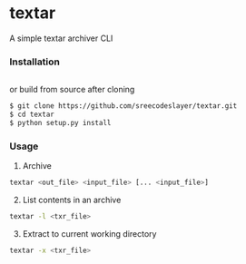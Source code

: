 # textar
A simple textar archiver CLI

### Installation

```pip install git+https://github.com/sreecodeslayer/textar.git
```

or build from source after cloning

```bash
$ git clone https://github.com/sreecodeslayer/textar.git
$ cd textar
$ python setup.py install
```

### Usage
1. Archive

```bash
textar <out_file> <input_file> [... <input_file>]
```

2. List contents in an archive

```bash
textar -l <txr_file>
```

3. Extract to current working directory

```bash
textar -x <txr_file>
```